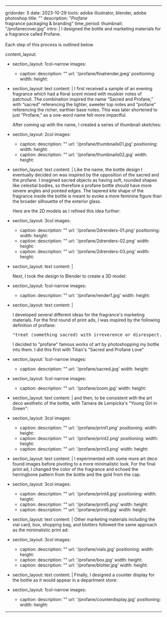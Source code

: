 ---

gridorder: 5
date: 2023-10-29
tools: adobe illustrator, blender, adobe photoshop
title: ""
description: "<i>Profane</i><br>fragrance packaging & branding"
time_period:
thumbnail: "/profanecover.jpg"
intro: |
 I designed the bottle and marketing materials for a fragrance called Profane.
 <br>
 <br>
 Each step of this process is outlined below.

content_layout:
  - section_layout: 1col-narrow
    images:
      - caption:
        description: ""
        url: '/profane/finalrender.jpeg'
        positioning: 
        width:
        height:
  - section_layout: text
    content: |
      I first received a sample of an evening fragrance which had a floral scent mixed with muskier notes of patchouli. The combination inspired the name “Sacred and Profane,” with “sacred” referencing the lighter, sweeter top notes and “profane” referencing the richer, earthier base notes. This was later shortened to just “Profane,” as a one-word name felt more impactful.<br>
      
      After coming up with the name, I created a series of thumbnail sketches:
  - section_layout: 2col
    images:
      - caption:
        description: ""
        url: '/profane/thumbnails01.jpg'
        positioning: 
        width:
        height:
      - caption:
        description: ""
        url: '/profane/thumbnails02.jpg'
        width:
        height:

  - section_layout: text
    content: |
       Like the name, the bottle design I eventually decided on was inspired by the opposition of the sacred and the profane. I imagined sacred objects as having soft, rounded shapes like celestial bodies, so therefore a profane bottle should have more severe angles and pointed edges. The tapered kite shape of the fragrance inside the bottle is meant to evoke a more feminine figure than the broader silhouette of the exterior glass. <br>
       
       Here are the 2D models as I refined this idea further:
  - section_layout: 3col
    images:
      - caption:
        description: ""
        url: '/profane/2drenders-01.png'
        positioning: 
        width:
        height:
      - caption:
        description: ""
        url: '/profane/2drenders-02.png'
        width:
        height:
      - caption:
        description: ""
        url: '/profane/2drenders-03.png'
        width:
        height:
  
  - section_layout: text
    content: |
      
      Next, I took the design to Blender to create a 3D model:
  - section_layout: 1col-narrow
    images:
      - caption:
        description: ""
        url: '/profane/render1.jpg'
        width:
        height:

  - section_layout: text
    content: |
      
      I developed several different ideas for the fragrance's marketing materials. For the first round of print ads, I was inspired by the following definition of profane:<br>

      <pre>"treat (something sacred) with irreverence or disrespect."</pre>

      I decided to "profane" famous works of art by photoshopping my bottle into them. I did this first with Titian's "Sacred and Profane Love"


  - section_layout: 1col-narrow
    images:
      - caption:
        description: ""
        url: '/profane/sacred.jpg'
        width:
        height:
  - section_layout: 1col-narrow
    images:
      - caption:
        description: ""
        url: '/profane/zoom.jpg'
        width:
        height:
  - section_layout: text
    content: |
      and then, to be consistent with the art deco aesthetic of the bottle, with Tamara de Lempicka's "Young Girl in Green":
  - section_layout: 3col
    images:
      - caption:
        description: ""
        url: '/profane/print1.png'
        positioning: 
        width:
        height:
      - caption:
        description: ""
        url: '/profane/print2.png'
        positioning: 
        width:
        height:
      - caption:
        description: ""
        url: '/profane/print3.png'
        width:
        height:
  - section_layout: text
    content: |
      I experimented with some more art deco found images before pivoting to a more minimalistic look. For the final print ad, I changed the color of the fragrance and echoed the herringbone pattern from the bottle and the gold from the cap.
  - section_layout: 3col
    images:
      - caption:
        description: ""
        url: '/profane/print4.jpg'
        positioning: 
        width:
        height:
      - caption:
        description: ""
        url: '/profane/print5.png'
        width:
        height:
      - caption:
        description: ""
        url: '/profane/print6.jpg'
        width:
        height:

  - section_layout: text
    content: |
      Other marketing materials including the vial card, box, shopping bag, and blotters followed the same approach as the minimalistic print ad:
  - section_layout: 3col
    images:
      - caption:
        description: ""
        url: '/profane/vials.jpg'
        positioning: 
        width:
        height:
      - caption:
        description: ""
        url: '/profane/box.jpg'
        width:
        height:
      - caption:
        description: ""
        url: '/profane/blotter.jpg'
        width:
        height:

  - section_layout: text
    content: |
      Finally, I designed a counter display for the bottle as it would appear in a department store:
  - section_layout: 1col-narrow
    images:
      - caption:
        description: ""
        url: '/profane/counterdisplay.jpg'
        positioning: 
        width:
        height:

---